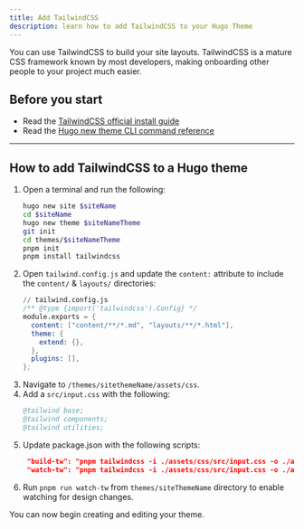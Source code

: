 ```yaml
---
title: Add TailwindCSS
description: learn how to add TailwindCSS to your Hugo Theme
---
```


You can use TailwindCSS to build your site layouts. TailwindCSS is a mature CSS framework known by most developers, making onboarding other people to your project much easier.

## Before you start 

- Read the [TailwindCSS official install guide](https://tailwindcss.com/docs/installation)
- Read the [Hugo new theme CLI command reference](https://gohugo.io/commands/hugo_new_theme/)

---

## How to add TailwindCSS to a Hugo theme

1. Open a terminal and run the following:
   ```bash
   hugo new site $siteName
   cd $siteName
   hugo new theme $siteNameTheme
   git init
   cd themes/$siteNameTheme
   pnpm init
   pnpm install tailwindcss
   ```
2. Open `tailwind.config.js` and update the `content:` attribute to include the `content/` & `layouts/` directories:
   ```s
   // tailwind.config.js
   /** @type {import('tailwindcss').Config} */
   module.exports = {
     content: ["content/**/*.md", "layouts/**/*.html"],
     theme: {
       extend: {},
     },
     plugins: [],
   };
   ```
3. Navigate to `/themes/sitethemeName/assets/css`.
4. Add a `src/input.css` with the following: 
   ```s
   @tailwind base;
   @tailwind components;
   @tailwind utilities;
   ```
5. Update package.json with the following scripts:
   ```json
    "build-tw": "pnpm tailwindcss -i ./assets/css/src/input.css -o ./assets/css/main.css",
    "watch-tw": "pnpm tailwindcss -i ./assets/css/src/input.css -o ./assets/css/main.css -w --minify"
   ```
6. Run `pnpm run watch-tw` from `themes/siteThemeName` directory to enable watching for design changes.

You can now begin creating and editing your theme.

